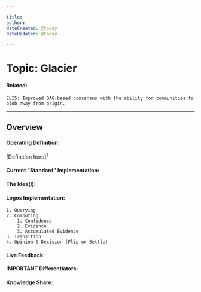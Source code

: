 ```yaml
---

title:
author: 
dateCreated: @today
dateUpdated: @today

---
```


# Topic: Glacier
#### Related:
`ELI5: Improved DAG-based consensus with the ability for communities to blob away from origin.`

---

## Overview

#### Operating Definition:
[Definition here]<sup>1</sup>

#### Current "Standard" Implementation:


#### The Idea(l):


#### Logos Implementation:
	1. Querying
	2. Computing
		1. Confidence
		2. Evidence
		3. Accumulated Evidence
	3. Transition
	4. Opinion & Decision (Flip or Settle)

#### Live Feedback:


#### IMPORTANT Differentiators:


#### Knowledge Share: